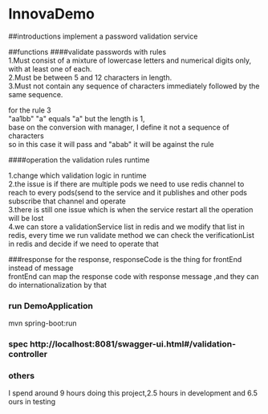 # InnovaDemo

##introductions
implement a password validation service

##functions
####validate passwords with rules<br>
1.Must consist of a mixture of lowercase letters and numerical digits only, with at least one
of each.<br>
2.Must be between 5 and 12 characters in length.<br>
3.Must not contain any sequence of characters immediately followed by the same sequence.

for the rule 3<br>
"aa1bb"   "a" equals "a" but  the length is 1,<br>
base on the conversion with manager, I define it not a sequence of characters<br>
so in this case it will pass and "abab" it will be against the rule

####operation the validation rules runtime<br>

1.change which validation logic in runtime<br>
2.the issue is if there are multiple pods we need to use redis channel to reach to every pods(send to the service and it publishes and other pods subscribe that channel and operate<br>
3.there is still one issue which is when the service restart all the operation will be lost <br>
4.we can store a validationService list in redis and we modify that list in redis, every time we run validate method we can check the verificationList in redis and decide if we need to operate that

###response
for the response, responseCode is the thing for frontEnd instead of message<br>
frontEnd can map the response code with response message ,and they can do internationalization by that

### run DemoApplication 
mvn spring-boot:run
### spec http://localhost:8081/swagger-ui.html#/validation-controller

### others
I spend around 9 hours doing this project,2.5 hours in development and 6.5 ours in testing
